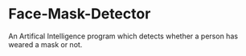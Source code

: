 # Face-Mask-Detector
An Artifical Intelligence program which detects whether a person has weared a mask or not.
